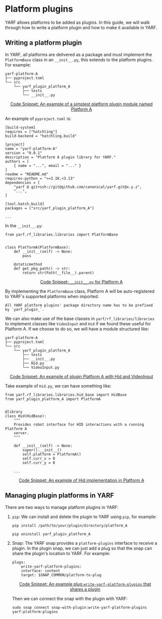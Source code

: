 # Platform plugins

YARF allows platforms to be added as plugins. In this guide, we will walk through how to write a platform plugin and how to make it available in YARF.

## Writing a platform plugin

In YARF, all platforms are delivered as a package and must implement the `PlatformBase` class in an `__init__.py`, this extends to the platform plugins. For example:

```{code-block} bash
yarf-platform-A
├── pyproject.toml
└── src
    └── yarf_plugin_platform_A
        ├── tests
        └── __init__.py
```

<u><center>Code Snippet: An example of a simplest platform plugin module named Platform A</center></u>

An example of `pyproject.toml` is:

```{code-block} toml
[build-system]
requires = ["hatchling"]
build-backend = "hatchling.build"

[project]
name = "yarf-platform-A"
version = "0.0.1"
description = "Platform A plugin library for YARF."
authors = [
    { name = "...", email = "..." }
]
readme = "README.md"
requires-python = ">=3.10,<3.13"
dependencies = [
    "yarf @ git+ssh://git@github.com/canonical/yarf.git@x.y.z",
    "...",
]

[tool.hatch.build]
packages = ["src/yarf_plugin_platform_A"]

...
```

In the `__init__.py`:

```{code-block} python
from yarf.rf_libraries.libraries import PlatformBase


class PlatformA(PlatformBase):
    def __init__(self) -> None:
        pass

    @staticmethod
    def get_pkg_path() -> str:
        return str(Path(__file__).parent)
```

<u><center>Code Snippet: `__init__.py` for Platform A</center></u>

By implementing the `PlatformBase` class, Platform A will be auto-registered to YARF's supported platforms when imported.

```{note}
All YARF platform plugins' package directory name has to be prefixed by `yarf_plugin_`.
```

We can also make use of the base classes in `yarf/rf_libraries/libraries` to implement classes like `VideoInput` and `Hid` if we found these useful for Platform A. If we choose to do so, we will have a module structured like:

```{code-block} bash
yarf-platform-A
├── pyproject.toml
└── src
    └── yarf_plugin_platform_A
        ├── tests
        ├── __init__.py
        ├── Hid.py
        └── VideoInput.py
```

<u><center>Code Snippet: An example of plugin Platform A with Hid and VideoInput</center></u>

Take example of `Hid.py`, we can have something like:

```{code-block} python
from yarf.rf_libraries.libraries.hid_base import HidBase
from yarf_plugin_platform_A import PlatformA


@library
class Hid(HidBase):
    """
    Provides robot interface for HID interactions with a running Platform A
    server.
    """

    def __init__(self) -> None:
        super().__init__()
        self.platform = PlatformA()
        self.curr_x = 0
        self.curr_y = 0

    ...
```

<u><center>Code Snippet: An example of Hid implementation in Platform A</center></u>

## Managing plugin platforms in YARF

There are two ways to manage platform plugins in YARF:

1. `pip`: We can install and delete the plugin to YARF using `pip`, for example:

   ```{code-block} bash
   pip install /path/to/your/plugin/directory/platform_A
   ```

   ```{code-block} bash
   pip uninstall yarf_plugin_platform_A
   ```

1. Snap: The YARF snap provides a `platform-plugins` interface to receive a plugin. In the plugin snap, we can just add a plug so that the snap can share the plugin's location to YARF. For example:

   ```{code-block} yaml
   plugs:
       write-yarf-platform-plugins:
       interface: content
       target: $SNAP_COMMON/platform-to-plug
   ```

   <u><center>Code Snippet: An example plug `write-yarf-platform-plugins` that shares a plugin</center></u>

   Then we can connect the snap with the plugin with YARF:

   ```{code-block} bash
   sudo snap connect snap-with-plugin:write-yarf-platform-plugins yarf:platform-plugins
   ```
